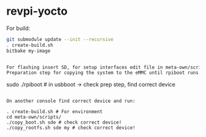 # revpi-yocto

For build:
```bash
git submodule update --init --recursive
. create-build.sh
bitbake my-image


For flashing insert SD, for setup interfaces edit file in meta-own/scripts/interfaces
Preparation step for copying the system to the eMMC until rpiboot runs. Check on: https://jumpnowtek.com/rpi/Working-with-the-raspberry-pi-compute.html

```
sudo ./rpiboot  # in usbboot -> check prep step, find correct device
```

On another console find correct device and run:

. create-build.sh # For environment
cd meta-own/scripts/
./copy_boot.sh sde # check correct device!
./copy_rootfs.sh sde my # check correct device!
